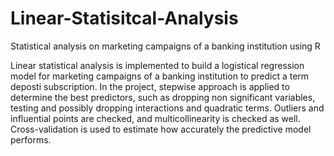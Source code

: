 # Linear-Statisitcal-Analysis
Statistical analysis on marketing campaigns of a banking institution using R

Linear statistical analysis is implemented to build a logistical regression model for marketing campaigns of a banking institution to predict a term deposti subscription. In the project, stepwise approach is applied to determine the best predictors, such as dropping non significant variables, testing and possibly dropping interactions and quadratic terms. Outliers and influential points are checked, and multicollinearity is checked as well. Cross-validation is used to estimate how accurately the predictive model performs. 
